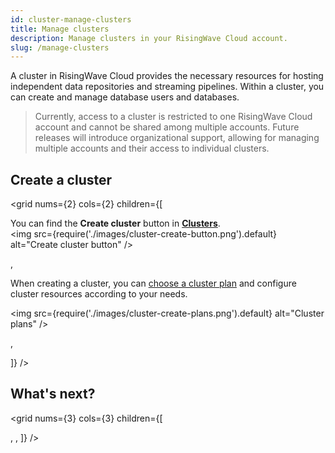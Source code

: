 ```yaml
---
id: cluster-manage-clusters
title: Manage clusters
description: Manage clusters in your RisingWave Cloud account.
slug: /manage-clusters
---
```



A cluster in RisingWave Cloud provides the necessary resources for hosting independent data repositories and streaming pipelines. Within a cluster, you can create and manage database users and databases.

> Currently, access to a cluster is restricted to one RisingWave Cloud account and cannot be shared among multiple accounts. Future releases will introduce organizational support, allowing for managing multiple accounts and their access to individual clusters.
> 

## Create a cluster

<grid
nums={2}
cols={2}
children={[

<div>

You can find the **Create cluster** button in [**Clusters**](https://risingwave-cloud.com/clusters/).
<br/>
<img
  src={require('./images/cluster-create-button.png').default}
  alt="Create cluster button"
/>

</div>,

<div>

When creating a cluster, you can [choose a cluster plan](cluster-choose-a-cluster-plan.md) and configure cluster resources according to your needs.

<img
  src={require('./images/cluster-create-plans.png').default}
  alt="Cluster plans"
/>

</div>,

<card
title="Choose a cluster plan"
content="When creating a cluster, you can choose a cluster plan and configure cluster resources according to your needs."
cloud="cluster-choose-a-cluster-plan"
/>
]}
/>


## What's next?

<grid
nums={3}
cols={3}
children={[

<card
title="Connect to a cluster"
content="After getting a cluster up and running, you need to connect to it to interact with RisingWave Database. You can use the web console or your local client to connect to your cluster."
cloud="cluster-connect-to-a-cluster"
/>,
<card
title="Check status and metrics of clusters"
content="You can check and monitor the overall running status and detailed metrics of your clusters."
cloud="cluster-check-status-and-metrics"
/>,
<card
title="Stop and delete clusters"
content="You can manually control the running state of your clusters or delete them."
cloud="cluster-stop-and-delete-clusters"
/>
]}
/>